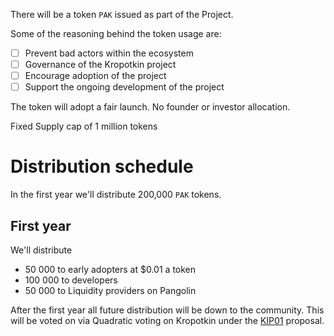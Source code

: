 There will be a token `PAK` issued as part of the Project. 

Some of the reasoning behind the token usage are:
- [ ] Prevent bad actors within the ecosystem
- [ ] Governance of the Kropotkin project
- [ ] Encourage adoption of the project
- [ ] Support the ongoing development of the project

The token will adopt a fair launch. No founder or investor allocation. 

Fixed Supply cap of 1 million tokens

# Distribution schedule
In the first year we'll distribute 200,000 `PAK` tokens.
## First year
We'll distribute 
* 50 000 to early adopters at $0.01 a token
* 100 000 to developers
* 50 000 to Liquidity providers on Pangolin

After the first year all future distribution will be down to the community. This will be voted on via Quadratic voting on Kropotkin under the [KIP01](KIP/KIP01.md) proposal.